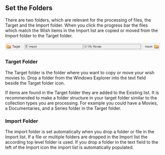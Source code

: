 ## Set the Folders

There are two folders, which are relevant for the processing of files, the Target and the Import folder.  When you click the progress bar the files which match the Wish items in the Import list are copied or moved from the Import folder to the Target folder.

![Folders](Folders.jpg)

### Target Folder
The Target folder is the folder where you want to copy or move your wish movies to.  Drop a folder from the Windows Explorer into the text field beside the Target folder icon.

If items are found in the Target folder they are added to the Existing list.  It is recommended to make a folder structure in your target folder similar to the collection types you are processing.  For example you could have a Movies, a Documentaries, and a Series folder in the Target folder.

### Import Folder
The import folder is set automatically when you drop a folder or file in the Import list.  If a file or multiple folders are dropped in the Import list the according top level folder is used.  If you drop a folder in the text field to the left of the Import icon the import list is automatically populated.
